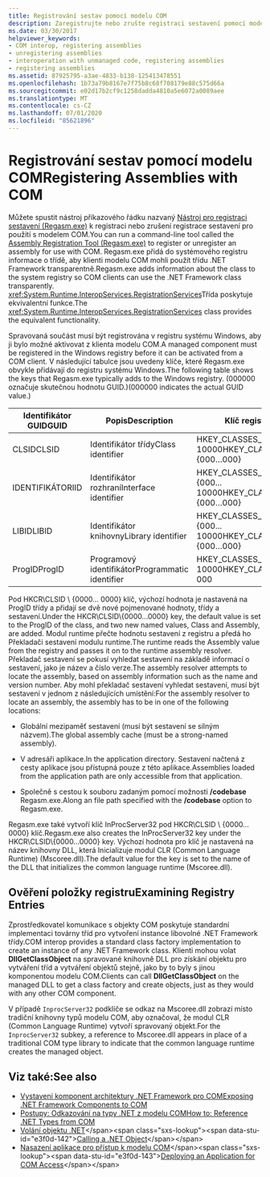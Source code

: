 ```yaml
---
title: Registrování sestav pomocí modelu COM
description: Zaregistrujte nebo zrušte registraci sestavení pomocí modelu COM pomocí nástroje pro registraci sestavení (Regasm.exe), který do systémového registru přidá informace o třídě.
ms.date: 03/30/2017
helpviewer_keywords:
- COM interop, registering assemblies
- unregistering assemblies
- interoperation with unmanaged code, registering assemblies
- registering assemblies
ms.assetid: 87925795-a3ae-4833-b138-125413478551
ms.openlocfilehash: 1b73a79b8167e7f75b8c68f708179e88c575d66a
ms.sourcegitcommit: e02d17b2cf9c1258dadda4810a5e6072a0089aee
ms.translationtype: MT
ms.contentlocale: cs-CZ
ms.lasthandoff: 07/01/2020
ms.locfileid: "85621896"
---
```

# <a name="registering-assemblies-with-com"></a><span data-ttu-id="e3f0d-103">Registrování sestav pomocí modelu COM</span><span class="sxs-lookup"><span data-stu-id="e3f0d-103">Registering Assemblies with COM</span></span>
<span data-ttu-id="e3f0d-104">Můžete spustit nástroj příkazového řádku nazvaný [Nástroj pro registraci sestavení (Regasm.exe)](../tools/regasm-exe-assembly-registration-tool.md) k registraci nebo zrušení registrace sestavení pro použití s modelem COM.</span><span class="sxs-lookup"><span data-stu-id="e3f0d-104">You can run a command-line tool called the [Assembly Registration Tool (Regasm.exe)](../tools/regasm-exe-assembly-registration-tool.md) to register or unregister an assembly for use with COM.</span></span> <span data-ttu-id="e3f0d-105">Regasm.exe přidá do systémového registru informace o třídě, aby klienti modelu COM mohli použít třídu .NET Framework transparentně.</span><span class="sxs-lookup"><span data-stu-id="e3f0d-105">Regasm.exe adds information about the class to the system registry so COM clients can use the .NET Framework class transparently.</span></span> <span data-ttu-id="e3f0d-106"><xref:System.Runtime.InteropServices.RegistrationServices>Třída poskytuje ekvivalentní funkce.</span><span class="sxs-lookup"><span data-stu-id="e3f0d-106">The <xref:System.Runtime.InteropServices.RegistrationServices> class provides the equivalent functionality.</span></span>  
  
 <span data-ttu-id="e3f0d-107">Spravovaná součást musí být registrována v registru systému Windows, aby ji bylo možné aktivovat z klienta modelu COM.</span><span class="sxs-lookup"><span data-stu-id="e3f0d-107">A managed component must be registered in the Windows registry before it can be activated from a COM client.</span></span> <span data-ttu-id="e3f0d-108">V následující tabulce jsou uvedeny klíče, které Regasm.exe obvykle přidávají do registru systému Windows.</span><span class="sxs-lookup"><span data-stu-id="e3f0d-108">The following table shows the keys that Regasm.exe typically adds to the Windows registry.</span></span> <span data-ttu-id="e3f0d-109">(000000 označuje skutečnou hodnotu GUID.)</span><span class="sxs-lookup"><span data-stu-id="e3f0d-109">(000000 indicates the actual GUID value.)</span></span>  
  
|<span data-ttu-id="e3f0d-110">Identifikátor GUID</span><span class="sxs-lookup"><span data-stu-id="e3f0d-110">GUID</span></span>|<span data-ttu-id="e3f0d-111">Popis</span><span class="sxs-lookup"><span data-stu-id="e3f0d-111">Description</span></span>|<span data-ttu-id="e3f0d-112">Klíč registru</span><span class="sxs-lookup"><span data-stu-id="e3f0d-112">Registry key</span></span>|  
|----------|-----------------|------------------|  
|<span data-ttu-id="e3f0d-113">CLSID</span><span class="sxs-lookup"><span data-stu-id="e3f0d-113">CLSID</span></span>|<span data-ttu-id="e3f0d-114">Identifikátor třídy</span><span class="sxs-lookup"><span data-stu-id="e3f0d-114">Class identifier</span></span>|<span data-ttu-id="e3f0d-115">HKEY_CLASSES_ROOT \CLSID \\ {000... 10000</span><span class="sxs-lookup"><span data-stu-id="e3f0d-115">HKEY_CLASSES_ROOT\CLSID\\{000…000}</span></span>|  
|<span data-ttu-id="e3f0d-116">IDENTIFIKÁTOR</span><span class="sxs-lookup"><span data-stu-id="e3f0d-116">IID</span></span>|<span data-ttu-id="e3f0d-117">Identifikátor rozhraní</span><span class="sxs-lookup"><span data-stu-id="e3f0d-117">Interface identifier</span></span>|<span data-ttu-id="e3f0d-118">HKEY_CLASSES_ROOT \Interface \\ {000... 10000</span><span class="sxs-lookup"><span data-stu-id="e3f0d-118">HKEY_CLASSES_ROOT\Interface\\{000…000}</span></span>|  
|<span data-ttu-id="e3f0d-119">LIBID</span><span class="sxs-lookup"><span data-stu-id="e3f0d-119">LIBID</span></span>|<span data-ttu-id="e3f0d-120">Identifikátor knihovny</span><span class="sxs-lookup"><span data-stu-id="e3f0d-120">Library identifier</span></span>|<span data-ttu-id="e3f0d-121">HKEY_CLASSES_ROOT \TypeLib \\ {000... 10000</span><span class="sxs-lookup"><span data-stu-id="e3f0d-121">HKEY_CLASSES_ROOT\TypeLib\\{000…000}</span></span>|  
|<span data-ttu-id="e3f0d-122">ProgID</span><span class="sxs-lookup"><span data-stu-id="e3f0d-122">ProgID</span></span>|<span data-ttu-id="e3f0d-123">Programový identifikátor</span><span class="sxs-lookup"><span data-stu-id="e3f0d-123">Programmatic identifier</span></span>|<span data-ttu-id="e3f0d-124">HKEY_CLASSES_ROOT \ 000... 10000</span><span class="sxs-lookup"><span data-stu-id="e3f0d-124">HKEY_CLASSES_ROOT\000…000</span></span>|  
  
 <span data-ttu-id="e3f0d-125">Pod HKCR\CLSID \\ {0000... 0000} klíč, výchozí hodnota je nastavená na ProgID třídy a přidají se dvě nové pojmenované hodnoty, třídy a sestavení.</span><span class="sxs-lookup"><span data-stu-id="e3f0d-125">Under the HKCR\CLSID\\{0000…0000} key, the default value is set to the ProgID of the class, and two new named values, Class and Assembly, are added.</span></span> <span data-ttu-id="e3f0d-126">Modul runtime přečte hodnotu sestavení z registru a předá ho Překladači sestavení modulu runtime.</span><span class="sxs-lookup"><span data-stu-id="e3f0d-126">The runtime reads the Assembly value from the registry and passes it on to the runtime assembly resolver.</span></span> <span data-ttu-id="e3f0d-127">Překladač sestavení se pokusí vyhledat sestavení na základě informací o sestavení, jako je název a číslo verze.</span><span class="sxs-lookup"><span data-stu-id="e3f0d-127">The assembly resolver attempts to locate the assembly, based on assembly information such as the name and version number.</span></span> <span data-ttu-id="e3f0d-128">Aby mohl překladač sestavení vyhledat sestavení, musí být sestavení v jednom z následujících umístění:</span><span class="sxs-lookup"><span data-stu-id="e3f0d-128">For the assembly resolver to locate an assembly, the assembly has to be in one of the following locations:</span></span>  
  
- <span data-ttu-id="e3f0d-129">Globální mezipaměť sestavení (musí být sestavení se silným názvem).</span><span class="sxs-lookup"><span data-stu-id="e3f0d-129">The global assembly cache (must be a strong-named assembly).</span></span>  
  
- <span data-ttu-id="e3f0d-130">V adresáři aplikace.</span><span class="sxs-lookup"><span data-stu-id="e3f0d-130">In the application directory.</span></span> <span data-ttu-id="e3f0d-131">Sestavení načtená z cesty aplikace jsou přístupná pouze z této aplikace.</span><span class="sxs-lookup"><span data-stu-id="e3f0d-131">Assemblies loaded from the application path are only accessible from that application.</span></span>  
  
- <span data-ttu-id="e3f0d-132">Společně s cestou k souboru zadaným pomocí možnosti **/codebase** Regasm.exe.</span><span class="sxs-lookup"><span data-stu-id="e3f0d-132">Along an file path specified with the **/codebase** option to Regasm.exe.</span></span>  
  
 <span data-ttu-id="e3f0d-133">Regasm.exe také vytvoří klíč InProcServer32 pod HKCR\CLSID \\ {0000... 0000} klíč.</span><span class="sxs-lookup"><span data-stu-id="e3f0d-133">Regasm.exe also creates the InProcServer32 key under the HKCR\CLSID\\{0000…0000} key.</span></span> <span data-ttu-id="e3f0d-134">Výchozí hodnota pro klíč je nastavená na název knihovny DLL, která Inicializuje modul CLR (Common Language Runtime) (Mscoree.dll).</span><span class="sxs-lookup"><span data-stu-id="e3f0d-134">The default value for the key is set to the name of the DLL that initializes the common language runtime (Mscoree.dll).</span></span>  
  
## <a name="examining-registry-entries"></a><span data-ttu-id="e3f0d-135">Ověření položky registru</span><span class="sxs-lookup"><span data-stu-id="e3f0d-135">Examining Registry Entries</span></span>  
 <span data-ttu-id="e3f0d-136">Zprostředkovatel komunikace s objekty COM poskytuje standardní implementaci továrny tříd pro vytvoření instance libovolné .NET Framework třídy.</span><span class="sxs-lookup"><span data-stu-id="e3f0d-136">COM interop provides a standard class factory implementation to create an instance of any .NET Framework class.</span></span> <span data-ttu-id="e3f0d-137">Klienti mohou volat **DllGetClassObject** na spravované knihovně DLL pro získání objektu pro vytváření tříd a vytváření objektů stejně, jako by to byly s jinou komponentou modelu COM.</span><span class="sxs-lookup"><span data-stu-id="e3f0d-137">Clients can call **DllGetClassObject** on the managed DLL to get a class factory and create objects, just as they would with any other COM component.</span></span>  
  
 <span data-ttu-id="e3f0d-138">V případě `InprocServer32` podklíče se odkaz na Mscoree.dll zobrazí místo tradiční knihovny typů modelu COM, aby označoval, že modul CLR (Common Language Runtime) vytvoří spravovaný objekt.</span><span class="sxs-lookup"><span data-stu-id="e3f0d-138">For the `InprocServer32` subkey, a reference to Mscoree.dll appears in place of a traditional COM type library to indicate that the common language runtime creates the managed object.</span></span>  
  
## <a name="see-also"></a><span data-ttu-id="e3f0d-139">Viz také:</span><span class="sxs-lookup"><span data-stu-id="e3f0d-139">See also</span></span>

- [<span data-ttu-id="e3f0d-140">Vystavení komponent architektury .NET Framework pro COM</span><span class="sxs-lookup"><span data-stu-id="e3f0d-140">Exposing .NET Framework Components to COM</span></span>](exposing-dotnet-components-to-com.md)
- [<span data-ttu-id="e3f0d-141">Postupy: Odkazování na typy .NET z modelu COM</span><span class="sxs-lookup"><span data-stu-id="e3f0d-141">How to: Reference .NET Types from COM</span></span>](how-to-reference-net-types-from-com.md)
- <span data-ttu-id="e3f0d-142">[Volání objektu .NET](https://docs.microsoft.com/previous-versions/dotnet/netframework-4.0/8hw8h46b(v=vs.100))</span><span class="sxs-lookup"><span data-stu-id="e3f0d-142">[Calling a .NET Object](https://docs.microsoft.com/previous-versions/dotnet/netframework-4.0/8hw8h46b(v=vs.100))</span></span>
- <span data-ttu-id="e3f0d-143">[Nasazení aplikace pro přístup k modelu COM](https://docs.microsoft.com/previous-versions/dotnet/netframework-4.0/c2850st8(v=vs.100))</span><span class="sxs-lookup"><span data-stu-id="e3f0d-143">[Deploying an Application for COM Access](https://docs.microsoft.com/previous-versions/dotnet/netframework-4.0/c2850st8(v=vs.100))</span></span>
